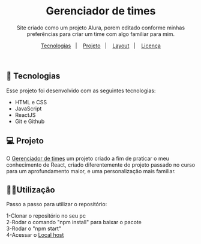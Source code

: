 <h1 align="center"> Gerenciador de times </h1>

<p align="center">
Site criado como um projeto Alura, porem editado conforme minhas preferências para criar um time com algo familiar para mim.
</p>

<p align="center">
  <a href="#-tecnologias">Tecnologias</a>&nbsp;&nbsp;&nbsp;|&nbsp;&nbsp;&nbsp;
  <a href="#-projeto">Projeto</a>&nbsp;&nbsp;&nbsp;|&nbsp;&nbsp;&nbsp;
  <a href="#-layout">Layout</a>&nbsp;&nbsp;&nbsp;|&nbsp;&nbsp;&nbsp;
  <a href="#memo-licença">Licença</a>
</p>

<br>


## 🚀 Tecnologias

Esse projeto foi desenvolvido com as seguintes tecnologias:

- HTML e CSS
- JavaScript
- ReactJS 
- Git e Github

## 💻 Projeto

O [Gerenciador de times](https://github.com/vLecaBR/first-react-project.git) um projeto criado a fim de praticar o meu conhecimento de React, criado diferentemente do projeto passado no curso para um aprofundamento maior, e uma personalização mais familiar.

## 🧑‍💻Utilização

Passo a passo para utilizar o repositório:

1-Clonar o repositório no seu pc <br>
2-Rodar o comando "npm install" para baixar o pacote <br>
3-Rodar o "npm start" <br>
4-Acessar o [Local host](http://localhost:3000)



